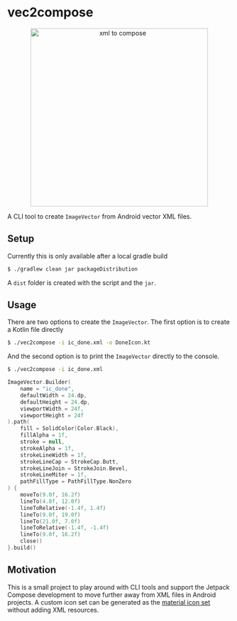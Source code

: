 # vec2compose

<p align=center>
<img width=400 src="https://user-images.githubusercontent.com/26793300/182098686-b0c5d225-5751-496d-88a2-ccaf49e48cc9.png" alt="xml to compose"/>
</p>


A CLI tool to create `ImageVector` from Android vector XML files.

## Setup
Currently this is only available after a local gradle build
```bash
$ ./gradlew clean jar packageDistribution
```
A `dist` folder is created with the script and the `jar`.

## Usage
There are two options to create the `ImageVector`. The first option is to create a Kotlin file
directly
```bash
$ ./vec2compose -i ic_done.xml -o DoneIcon.kt
```
And the second option is to print the `ImageVector` directly to the console.
```bash
$ ./vec2compose -i ic_done.xml
```
```kotlin
ImageVector.Builder(
    name = "ic_done",
    defaultWidth = 24.dp,
    defaultHeight = 24.dp,
    viewportWidth = 24f,
    viewportHeight = 24f
).path(
    fill = SolidColor(Color.Black),
    fillAlpha = 1f,
    stroke = null,
    strokeAlpha = 1f,
    strokeLineWidth = 1f,
    strokeLineCap = StrokeCap.Butt,
    strokeLineJoin = StrokeJoin.Bevel,
    strokeLineMiter = 1f,
    pathFillType = PathFillType.NonZero
) {
    moveTo(9.0f, 16.2f)
    lineTo(4.8f, 12.0f)
    lineToRelative(-1.4f, 1.4f)
    lineTo(9.0f, 19.0f)
    lineTo(21.0f, 7.0f)
    lineToRelative(-1.4f, -1.4f)
    lineTo(9.0f, 16.2f)
    close()
}.build()
```

## Motivation
This is a small project to play around with CLI tools and support the Jetpack Compose development to move further away from XML files in Android projects. A custom icon set can be generated as the [material icon set](https://cs.android.com/androidx/platform/frameworks/support/+/androidx-main:compose/material/material-icons-core/src/commonMain/kotlin/androidx/compose/material/icons/Icons.kt;l=65?q=Icons&sq=) without adding XML resources.
